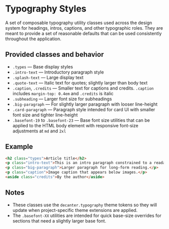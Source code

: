 # Typography Styles

A set of composable typography utility classes used across the design system for headings, intros, captions, and other typographic roles. They are meant to provide a set of reasonable defaults that can be used consistently throughout the application.

## Provided classes and behavior
- `.types` — Base display styles
- `.intro-text` — Introductory paragraph style
- `.splash-text` — Large display text
- `.quote-text` — Italic text for quotes; slightly larger than body text
- `.caption`, `.credits` — Smaller text for captions and credits. `.caption` includes `margin-top: 0.4em` and `.credits` is italic
- `.subheading` — Larger font size for subheadings
- `.big-paragraph` — For slightly larger paragraph with looser line-height
- `.card-paragraph` — Paragraph style intended for card UI with smaller font size and tighter line-height
- `.basefont-19` to `.basefont-23` — Base font size utilities that can be applied to the HTML body element with responsive font-size adjustments at `md` and `2xl`

## Example
```html
<h2 class="types">Article title</h2>
<p class="intro-text">This is an intro paragraph constrained to a readable measure.</p>
<p class="big-paragraph">Larger paragraph for long-form reading.</p>
<p class="caption">Image caption that appears below images.</p>
<aside class="credits">By the author</aside>
```

## Notes
- These classes use the `decanter.typography` theme tokens so they will update when project-specific theme extensions are applied.
- The `.basefont-XX` utilities are intended for quick base-size overrides for sections that need a slightly larger base font.

